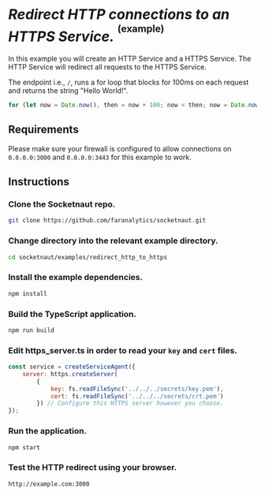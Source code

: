 # *Redirect HTTP connections to an HTTPS Service.* <sup><sup>(example)</sup></sup>

In this example you will create an HTTP Service and a HTTPS Service.  The HTTP Service will redirect all requests to the HTTPS Service.

The endpoint i.e., `/`, runs a for loop that blocks for 100ms on each request and returns the string "Hello World!".

```js
for (let now = Date.now(), then = now + 100; now < then; now = Date.now()); // Block for 100 milliseconds.
```
## Requirements
Please make sure your firewall is configured to allow connections on `0.0.0.0:3000` and `0.0.0.0:3443` for this example to work.

## Instructions

### Clone the Socketnaut repo.
```bash
git clone https://github.com/faranalytics/socketnaut.git
```
### Change directory into the relevant example directory.
```bash
cd socketnaut/examples/redirect_http_to_https
```
### Install the example dependencies.
```bash
npm install
```
### Build the TypeScript application.
```bash
npm run build
```
### Edit https_server.ts in order to read your `key` and `cert` files.
```js
const service = createServiceAgent({
    server: https.createServer(
        {
            key: fs.readFileSync('../../../secrets/key.pem'),
            cert: fs.readFileSync('../../../secrets/crt.pem')
        }) // Configure this HTTPS server however you choose.
});
```
### Run the application.
```bash
npm start
```
### Test the HTTP redirect using your browser.
```bash
http://example.com:3000
```